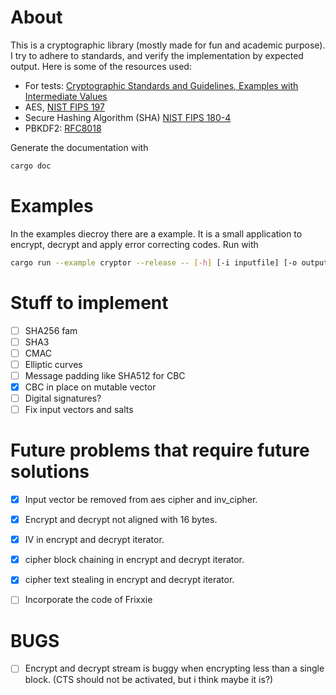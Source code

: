 # About

This is a cryptographic library (mostly made for fun and academic purpose).
I try to adhere to standards, and verify the implementation by expected output.
Here is some of the resources used:

 - For tests: [Cryptographic Standards and Guidelines, Examples with Intermediate Values](https://csrc.nist.gov/projects/cryptographic-standards-and-guidelines/example-values)
 - AES, [NIST FIPS 197](https://csrc.nist.gov/publications/detail/fips/197/final)
 - Secure Hashing Algorithm (SHA) [NIST FIPS 180-4](https://csrc.nist.gov/publications/detail/fips/180/4/final)
 - PBKDF2: [RFC8018](https://tools.ietf.org/html/rfc8018)
 
Generate the documentation with

```bash
cargo doc
```

# Examples

In the examples diecroy there are a example.
It is a small application to encrypt, decrypt and apply error correcting codes.
Run with

```bash
cargo run --example cryptor --release -- [-h] [-i inputfile] [-o outputfile] [-p password] encrypt|decrypt
```

# Stuff to implement

 - [ ] SHA256 fam
 - [ ] SHA3
 - [ ] CMAC
 - [ ] Elliptic curves
 - [ ] Message padding like SHA512 for CBC
 - [x] CBC in place on mutable vector
 - [ ] Digital signatures?
 - [ ] Fix input vectors and salts

# Future problems that require future solutions

 - [x] Input vector be removed from aes cipher and inv_cipher.
 - [x] Encrypt and decrypt not aligned with 16 bytes.
 - [x] IV in encrypt and decrypt iterator.
 - [x] cipher block chaining in encrypt and decrypt iterator.
 - [x] cipher text stealing in encrypt and decrypt iterator.

 - [ ] Incorporate the code of Frixxie

# BUGS

 - [ ] Encrypt and decrypt stream is buggy when encrypting less than a single block. (CTS should not be activated, but i think maybe it is?)
